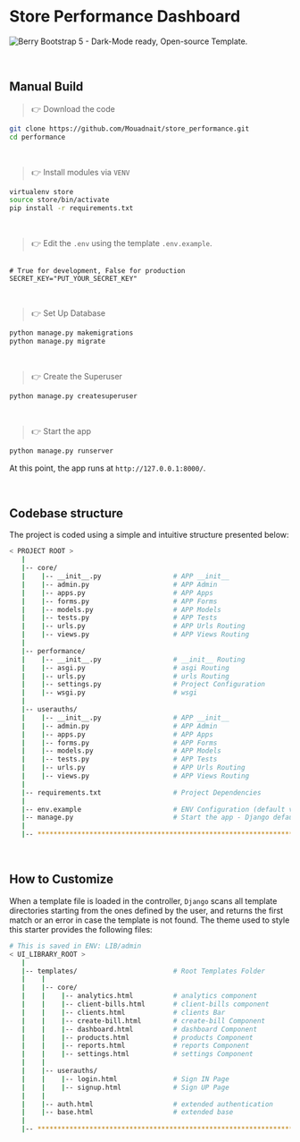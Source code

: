 # Store Performance Dashboard

![Berry Bootstrap 5 - Dark-Mode ready, Open-source Template.](https://user-images.githubusercontent.com/51070104/215728710-d1ee7fef-8153-402b-9741-371e1c01cd36.png)

<br />

## Manual Build

> 👉 Download the code  

```bash
git clone https://github.com/Mouadnait/store_performance.git
cd performance
```

<br />

> 👉 Install modules via `VENV`  

```bash
virtualenv store
source store/bin/activate
pip install -r requirements.txt
```

<br />

> 👉 Edit the `.env` using the template `.env.example`.

```env

# True for development, False for production
SECRET_KEY="PUT_YOUR_SECRET_KEY"

```

<br />

> 👉 Set Up Database

```bash
python manage.py makemigrations
python manage.py migrate
```

<br />

> 👉 Create the Superuser

```bash
python manage.py createsuperuser
```

<br />

> 👉 Start the app

```bash
python manage.py runserver
```

At this point, the app runs at `http://127.0.0.1:8000/`.

<br />

## Codebase structure

The project is coded using a simple and intuitive structure presented below:

```bash
< PROJECT ROOT >
   |
   |-- core/                            
   |    |-- __init__.py                  # APP __init__
   |    |-- admin.py                     # APP Admin
   |    |-- apps.py                      # APP Apps 
   |    |-- forms.py                     # APP Forms 
   |    |-- models.py                    # APP Models
   |    |-- tests.py                     # APP Tests  
   |    |-- urls.py                      # APP Urls Routing
   |    |-- views.py                     # APP Views Routing
   |
   |-- performance/
   |    |-- __init__.py                  # __init__ Routing
   |    |-- asgi.py                      # asgi Routing
   |    |-- urls.py                      # urls Routing
   |    |-- settings.py                  # Project Configuration 
   |    |-- wsgi.py                      # wsgi   
   |    
   |-- userauths/
   |    |-- __init__.py                  # APP __init__
   |    |-- admin.py                     # APP Admin
   |    |-- apps.py                      # APP Apps 
   |    |-- forms.py                     # APP Forms 
   |    |-- models.py                    # APP Models
   |    |-- tests.py                     # APP Tests  
   |    |-- urls.py                      # APP Urls Routing
   |    |-- views.py                     # APP Views Routing
   |    
   |-- requirements.txt                  # Project Dependencies
   |
   |-- env.example                       # ENV Configuration (default values)
   |-- manage.py                         # Start the app - Django default start script
   |
   |-- ************************************************************************
```

<br />

## How to Customize

When a template file is loaded in the controller, `Django` scans all template directories starting from the ones defined by the user, and returns the first match or an error in case the template is not found.
The theme used to style this starter provides the following files:

```bash
# This is saved in ENV: LIB/admin
< UI_LIBRARY_ROOT > 
   |
   |-- templates/                        # Root Templates Folder 
   |    |                               
   |    |-- core/       
   |    |    |-- analytics.html          # analytics component
   |    |    |-- client-bills.html       # client-bills component
   |    |    |-- clients.html            # clients Bar
   |    |    |-- create-bill.html        # create-bill Component
   |    |    |-- dashboard.html          # dashboard Component
   |    |    |-- products.html           # products Component
   |    |    |-- reports.html            # reports Component
   |    |    |-- settings.html           # settings Component
   |    |                               
   |    |-- userauths/
   |    |    |-- login.html              # Sign IN Page
   |    |    |-- signup.html             # Sign UP Page
   |    |                               
   |    |-- auth.html                    # extended authentication
   |    |-- base.html                    # extended base
   |    
   |-- ************************************************************************
```
